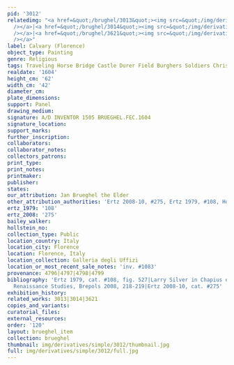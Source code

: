 ```yaml
---
pid: '3012'
relatedimg: "<a href=&quot;/brughel/3013&quot;><img src=&quot;/img/derivatives/simple/3013/thumbnail.jpg&quot;
  /></a>|<a href=&quot;/brughel/3014&quot;><img src=&quot;/img/derivatives/simple/3014/thumbnail.jpg&quot;
  /></a>|<a href=&quot;/brughel/3621&quot;><img src=&quot;/img/derivatives/simple/3621/thumbnail.jpg&quot;
  /></a>"
label: Calvary (Florence)
object_type: Painting
genre: Religious
tags: Traveling Horse Bridge Castle Durer Field Burghers Soldiers Christ New_Testament
realdate: '1604'
height_cm: '62'
width_cm: '42'
diameter_cm: 
plate_dimensions: 
support: Panel
drawing_medium: 
signature: A/D INVENTOR 1505 BRUEGHEL.FEC.1604
signature_location: 
support_marks: 
further_inscription: 
collaborators: 
collaborator_notes: 
collectors_patrons: 
print_type: 
print_notes: 
printmaker: 
publisher: 
states: 
our_attribution: Jan Brueghel the Elder
other_attribution_authorities: 'Ertz 2008-10, #275, Ertz 1979, #108, Honig database'
ertz_1979: '108'
ertz_2008: '275'
bailey_walker: 
hollstein_no: 
collection_type: Public
location_country: Italy
location_city: Florence
location: Florence, Italy
location_collection: Galleria degli Uffizi
location_or_most_recent_sale_notes: 'inv. #1083'
provenance: 4796|4797|4798|4799
bibliography: 'Ertz 1979, cat. #108, fig. 527|Larry Silver in Chapius ed., Northern
  Renaissance Studies, Brepols 2008, 218-219|Ertz 2008-10, cat. #275'
exhibition_history: 
related_works: 3013|3014|3621
copies_and_variants: 
curatorial_files: 
external_resources: 
order: '120'
layout: brueghel_item
collection: brueghel
thumbnail: img/derivatives/simple/3012/thumbnail.jpg
full: img/derivatives/simple/3012/full.jpg
---
```

